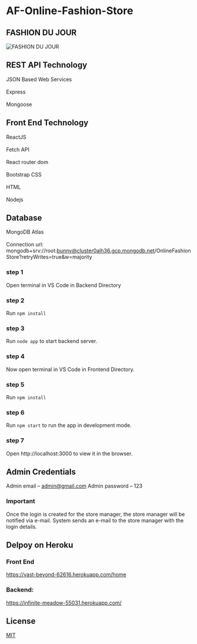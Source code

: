 # AF-Online-Fashion-Store

## FASHION DU JOUR

![FASHION DU JOUR](https://user-images.githubusercontent.com/61576355/82745691-e62b0d80-9da4-11ea-8d2f-731d2313f950.jpg)

## REST API Technology
JSON Based Web Services<br/>  
Express<br/>  
Mongoose<br/>  
 
## Front End Technology 
ReactJS<br/>  
     Fetch API<br/>  
     React router dom<br/>  
Bootstrap CSS<br/>  
HTML<br/>  
Nodejs<br/>  
 
## Database 
MongoDB Atlas<br/>  
Connection url: 
mongodb+srv://root:bunny@cluster0alh36.gcp.mongodb.net/OnlineFashionStore?retryWrites=true&w=majority 

### step 1
Open terminal in VS Code in Backend Directory 

### step 2
Run `npm install` 

### step 3
Run `node app` to start backend server.

### step 4
Now open terminal in VS Code in Frontend Directory. 
 
### step 5
Run `npm install` 

### step 6
Run `npm start` to run the app in development mode. 

### step 7
Open http://localhost:3000 to view it in the browser. 

## Admin Credentials
Admin email – admin@gmail.com 
Admin password – 123 

### Important 
Once the login is created for the store manager, the store manager will be notified via e-mail. System sends an e-mail to the store manager with the login details.  

## Delpoy on Heroku

### Front End
https://vast-beyond-62616.herokuapp.com/home

### Backend:
https://infinite-meadow-55031.herokuapp.com/

## License
[MIT](https://opensource.org/licenses/mit-license.html)
